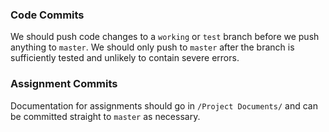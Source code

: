 ### Code Commits

We should push code changes to a  `working` or `test` branch before we push anything to `master`. We should only push to `master` after the branch is sufficiently tested and unlikely to contain severe errors.

### Assignment Commits

Documentation for assignments should go in `/Project Documents/` and can be committed straight to `master` as necessary.
